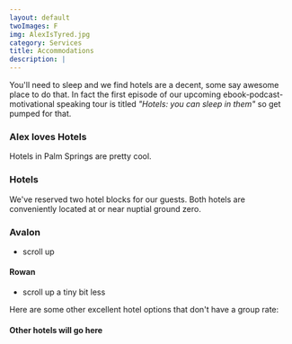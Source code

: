 ```yaml
---
layout: default
twoImages: F
img: AlexIsTyred.jpg
category: Services
title: Accommodations
description: |
---
```



You'll need to sleep and we find hotels are a decent, some say awesome place to do that.  In fact the first episode of our upcoming ebook-podcast-motivational speaking tour is titled *"Hotels: you can sleep in them"* so get pumped for that.


### <i class="fa fa-shower" aria-hidden="true"></i> Alex loves Hotels
Hotels in Palm Springs are pretty cool.




### <i class="fa fa-bed" aria-hidden="true"></i> Hotels
We've reserved two hotel blocks for our guests. Both hotels are conveniently located at or near nuptial ground zero.

### <i class="glyphicon glyphicon-lamp" aria-hidden="true"></i> Avalon
* scroll up

#### Rowan   
* scroll up a tiny bit less


Here are some other excellent hotel options that don't have a group rate:    

#### Other hotels will go here

